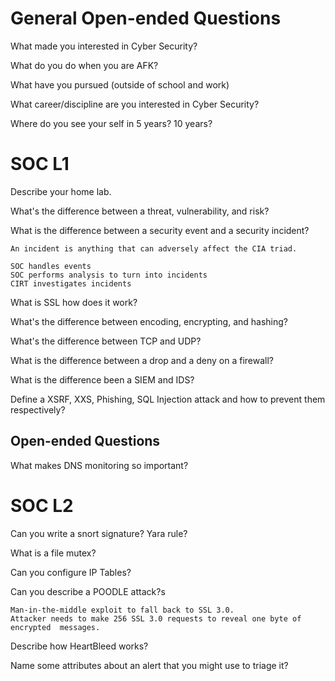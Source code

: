 # General Open-ended Questions
What made you interested in Cyber Security?

What do you do when you are AFK?

What have you pursued (outside of school and work)

What career/discipline are you interested in Cyber Security?

Where do you see your self in 5 years? 10 years?

# SOC L1
Describe your home lab.

What's the difference between a threat, vulnerability, and risk?

What is the difference between a security event and a security incident?

```
An incident is anything that can adversely affect the CIA triad.

SOC handles events
SOC performs analysis to turn into incidents
CIRT investigates incidents
```

What is SSL how does it work?

What's the difference between encoding, encrypting, and hashing?

What's the difference between TCP and UDP?

What is the difference between a drop and a deny on a firewall?

What is the difference been a SIEM and IDS?

Define a XSRF, XXS, Phishing, SQL Injection attack and how to prevent them respectively?

## Open-ended Questions
What makes DNS monitoring so important?

# SOC L2
Can you write a snort signature? Yara rule?

What is a file mutex?

Can you configure IP Tables?

Can you describe a POODLE attack?s

```
Man-in-the-middle exploit to fall back to SSL 3.0.
Attacker needs to make 256 SSL 3.0 requests to reveal one byte of encrypted  messages.
```

Describe how HeartBleed works?

Name some attributes about an alert that you might use to triage it?
